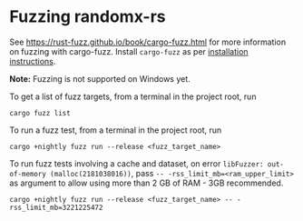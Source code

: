# Fuzzing randomx-rs

See https://rust-fuzz.github.io/book/cargo-fuzz.html for more information on fuzzing with cargo-fuzz.
Install `cargo-fuzz` as per [installation instructions](https://rust-fuzz.github.io/book/cargo-fuzz/setup.html).


**Note:** Fuzzing is not supported on Windows yet.

To get a list of fuzz targets, from a terminal in the project root, run
```
cargo fuzz list
```

To run a fuzz test, from a terminal in the project root, run
```
cargo +nightly fuzz run --release <fuzz_target_name>
```
To run fuzz tests involving a cache and dataset, on error `libFuzzer: out-of-memory (malloc(2181038016))`, pass 
`-- -rss_limit_mb=<ram_upper_limit>` as argument to allow using more than 2 GB of RAM - 3GB recommended.
```
cargo +nightly fuzz run --release <fuzz_target_name> -- -rss_limit_mb=3221225472
```

